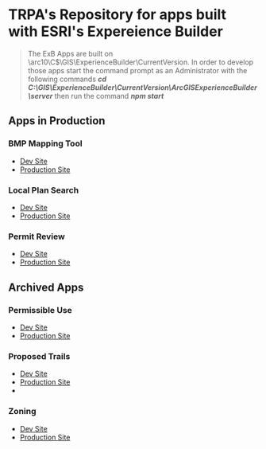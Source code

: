 # TRPA's Repository for apps built with ESRI's Expereience Builder
 > The ExB Apps are built on \\arc10\C$\GIS\ExperienceBuilder\CurrentVersion. In order to develop those apps start the command prompt as an Administrator with the following commands <em><strong>cd C:\GIS\ExperienceBuilder\CurrentVersion\ArcGISExperienceBuilder\server</strong></em> then run the command <em><strong>npm start</strong></em>
## Apps in Production

### BMP Mapping Tool
  * [Dev Site](https://trpa-agency.github.io/ExperienceBuilderApps/BMPMap/index.html)
  * [Production Site](https://gis.trpa.org/bmpmappingtool)
    
### Local Plan Search
  * [Dev Site](https://trpa-agency.github.io/ExperienceBuilderApps/LocalPlanSearch/index.html)
  * [Production Site](https://gis.trpa.org/LocalPlanSearch/)
    
### Permit Review
  * [Dev Site](https://trpa-agency.github.io/ExperienceBuilderApps/PermitReview/index.html)
  * [Production Site](https://gis.trpa.org/PermitReview)

## Archived Apps
### Permissible Use
 * [Dev Site]()
 * [Production Site]()

### Proposed Trails
 * [Dev Site]()
 * [Production Site]()
 * 
### Zoning
 * [Dev Site]()
 * [Production Site]()


